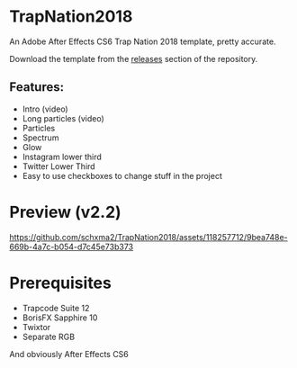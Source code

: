# TrapNation2018

An Adobe After Effects CS6 Trap Nation 2018 template, pretty accurate.

Download the template from the [releases](https://github.com/schxma2/TrapNation2018/releases) section of the repository.

## Features:
- Intro (video)
- Long particles (video)
- Particles 
- Spectrum
- Glow
- Instagram lower third
- Twitter Lower Third
- Easy to use checkboxes to change stuff in the project 

# Preview (v2.2)

https://github.com/schxma2/TrapNation2018/assets/118257712/9bea748e-669b-4a7c-b054-d7c45e73b373


# Prerequisites
- Trapcode Suite 12
- BorisFX Sapphire 10
- Twixtor
- Separate RGB

And obviously After Effects CS6
